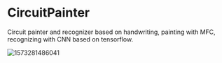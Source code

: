 # CircuitPainter
Circuit painter and recognizer based on handwriting, painting with MFC, recognizing with CNN based on tensorflow.

![1573281486041](https://github.com/Huage001/Other/1573281486041.png)
